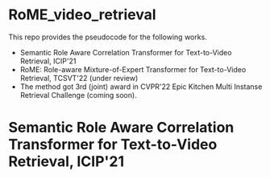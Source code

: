 # RoME_video_retrieval
This repo provides the pseudocode for the following works.
- Semantic Role Aware Correlation Transformer for Text-to-Video Retrieval, ICIP'21
- RoME: Role-aware Mixture-of-Expert Transformer for Text-to-Video Retrieval, TCSVT'22 (under review)
- The method got 3rd (joint) award in CVPR'22 Epic Kitchen Multi Instanse Retrieval Challenge (coming soon).

# Semantic Role Aware Correlation Transformer for Text-to-Video Retrieval, ICIP'21

